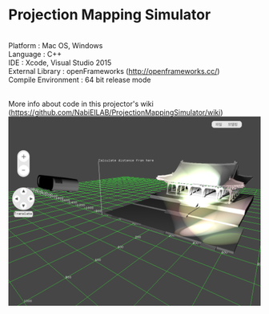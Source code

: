 # Projection Mapping Simulator

<br>Platform : Mac OS, Windows
<br>Language : C++
<br>IDE : Xcode, Visual Studio 2015
<br>External Library : openFrameworks (http://openframeworks.cc/)
<br>Compile Environment : 64 bit release mode

<br>More info about code in this projector's wiki (https://github.com/NabiEILAB/ProjectionMappingSimulator/wiki)
<br><img src="wiki/home/screenshot01.png"></img></br>
